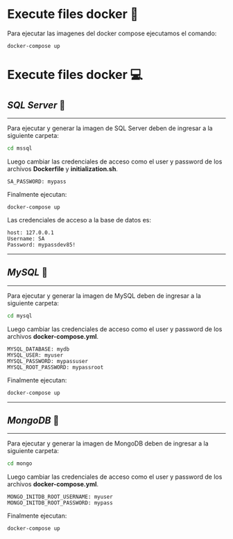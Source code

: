 # **Execute files docker 🤖**

Para ejecutar las imagenes del docker compose ejecutamos el comando:

```properties
docker-compose up
```

# **Execute files docker 💻**

## **_SQL Server_** 📂
---

Para ejecutar y generar la imagen de SQL Server deben de ingresar a la siguiente carpeta:

```bat
cd mssql
```

Luego cambiar las credenciales de acceso como el user y password de los archivos **Dockerfile** y **initialization.sh**.

```properties
SA_PASSWORD: mypass
```

Finalmente ejecutan:

```properties
docker-compose up
```

Las credenciales de acceso a la base de datos es:

```properties
host: 127.0.0.1
Username: SA
Password: mypassdev85!
```

---
## **_MySQL_** 📂
---

Para ejecutar y generar la imagen de MySQL deben de ingresar a la siguiente carpeta:

```bat
cd mysql
```

Luego cambiar las credenciales de acceso como el user y password de los archivos **docker-compose.yml**.

```properties
MYSQL_DATABASE: mydb
MYSQL_USER: myuser
MYSQL_PASSWORD: mypassuser
MYSQL_ROOT_PASSWORD: mypassroot
```

Finalmente ejecutan:

```properties
docker-compose up
```

---
## **_MongoDB_** 📂
---

Para ejecutar y generar la imagen de MongoDB deben de ingresar a la siguiente carpeta:

```bat
cd mongo
```

Luego cambiar las credenciales de acceso como el user y password de los archivos **docker-compose.yml**.

```properties
MONGO_INITDB_ROOT_USERNAME: myuser
MONGO_INITDB_ROOT_PASSWORD: mypass
```

Finalmente ejecutan:

```properties
docker-compose up
```
